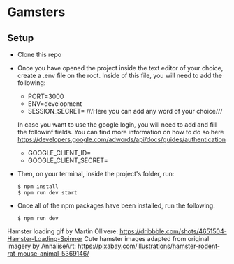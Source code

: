 # Gamsters

## Setup

- Clone this repo

- Once you have opened the project inside the text editor of your choice, create a .env file on the root.
  Inside of this file, you will need to add the following:

  - PORT=3000
  - ENV=development
  - SESSION_SECRET= ///Here you can add any word of your choice///

  In case you want to use the google login, you will need to add and fill the followinf fields. You can find more information   on how to do so here https://developers.google.com/adwords/api/docs/guides/authentication
  - GOOGLE_CLIENT_ID=
  - GOOGLE_CLIENT_SECRET=

- Then, on your terminal, inside the project's folder, run:

  ```shell
  $ npm install
  $ npm run dev start
  ```

- Once all of the npm packages have been installed, run the following:

  ```shell
  $ npm run dev
  ```


Hamster loading gif by Martin Ollivere: https://dribbble.com/shots/4651504-Hamster-Loading-Spinner
Cute hamster images adapted from original imagery by AnnaliseArt: https://pixabay.com/illustrations/hamster-rodent-rat-mouse-animal-5369146/
